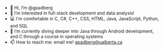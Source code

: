 - 👋 Hi, I’m @gpadberg
- 👀 I’m interested in full-stack development and data analysis!
- 💻 I'm comfortable in C, C#, C++, CSS, HTML, Java, JavaScript, Python, and SQL
- 🌱 I’m currently diving deeper into Java through Android development, and C through a course in operating systems
- 📫 How to reach me: email me! gpadberg@ualberta.ca
